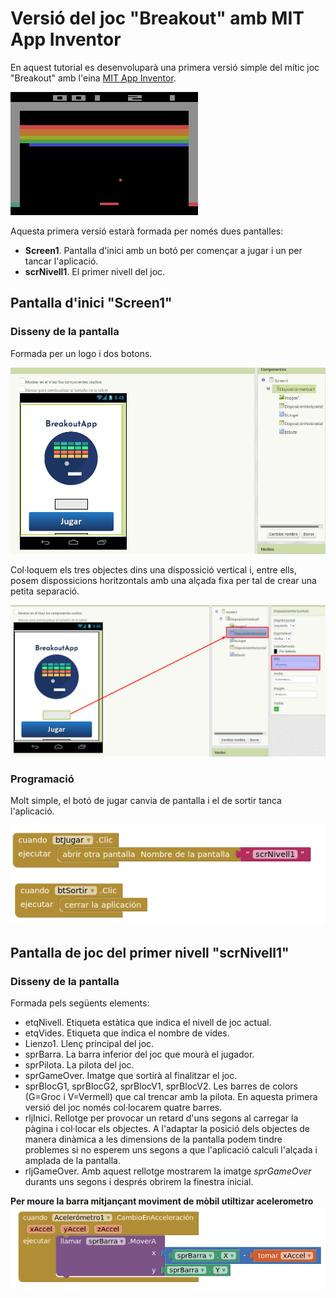 # Versió del joc "Breakout" amb MIT App Inventor
En aquest tutorial es desenvoluparà una primera versió simple del mític joc "Breakout" amb 
l'eina [MIT App Inventor](http://appinventor.mit.edu).

![Breakout Atari](/assets/mit_breakout/breakout.png)

Aquesta primera versió estarà formada per només dues pantalles:
* **Screen1**. Pantalla d'inici amb un botó per començar a jugar i un per tancar l'aplicació.
* **scrNivell1**. El primer nivell del joc.

## Pantalla d'inici "Screen1"
### Disseny de la pantalla
Formada per un logo i dos botons.

![Pantalla inici - Disseny](/assets/mit_breakout/srcInici.png)

Col·loquem els tres objectes dins una dispossició vertical i, entre ells, posem dispossicions horitzontals amb una alçada fixa per tal de crear una petita separació.

![Separació entre elements](/assets/mit_breakout/srcIniciSeparacio.png)

### Programació
Molt simple, el botó de jugar canvia de pantalla i el de sortir tanca l'aplicació.

![Pantalla inici - Programació](/assets/mit_breakout/progInici.png)

## Pantalla de joc del primer nivell "scrNivell1"
### Disseny de la pantalla
Formada pels següents elements:
* etqNivell. Etiqueta estàtica que indica el nivell de joc actual.
* etqVides. Etiqueta que indica el nombre de vides.
* Lienzo1. Llenç principal del joc.
* sprBarra. La barra inferior del joc que mourà el jugador.
* sprPilota. La pilota del joc.
* sprGameOver. Imatge que sortirà al finalitzar el joc.
* sprBlocG1, sprBlocG2, sprBlocV1, sprBlocV2. Les barres de colors (G=Groc i V=Vermell) que cal trencar amb la pilota. En aquesta primera versió del joc només col·locarem quatre barres.
* rljInici. Rellotge per provocar un retard d'uns segons al carregar la pàgina i col·locar els objectes. A l'adaptar la posició dels objectes de manera dinàmica a les dimensions de la pantalla podem tindre problemes si no esperem uns segons a que l'aplicació calculi l'alçada i amplada de la pantalla.
* rljGameOver. Amb aquest rellotge mostrarem la imatge *sprGameOver* durants uns segons i després obrirem la finestra inicial.

**Per moure la barra mitjançant moviment de mòbil utiltizar acelerometro**
![Programació acelerometro](/assets/mit_breakout/acelerometro.png)
